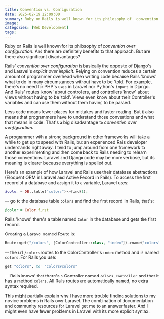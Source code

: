 ```yaml
---
title: Convention vs. Configuration
date: 2025-02-19 12:09:00
summary: Ruby on Rails is well known for its philosophy of _convention over configuration_. And there are definitely benefits to that approach. But are there also significant disadvantages?
image:
categories: [Web Development]
tags:
---
```


Ruby on Rails is well known for its philosophy of _convention over configuration_. And there are definitely benefits to that approach. But are there also significant disadvantages?

<!--more-->

Rails' _convention over configuration_ is basically the opposite of Django's and Laravel's _explicit over implicit_. Relying on convention reduces a certain amount of programmer overhead when writing code because Rails 'knows' what to do in many circumstances without have to be 'told'. For example, there's no need for PHP's `uses` in Laravel nor Python's `import` in Django. And Rails' routes 'know' about controllers, and controllers 'know' about views without having to be 'told'. Views even know about their Controller's variables and can use them without them having to be passed.

Less code means fewer places for mistakes and faster reading. But it also means that programmers have to understand those conventions and what that means in code. That's a big disadvantage to _convention over configuration_.

A programmer with a strong background in other frameworks will take a while to get up to speed with Rails, but an experienced Rails developer understands right away. I tend to jump around from one framework to another experimenting and then come back to Rails needing to relearn those conventions. Laravel and Django code may be more verbose, but its meaning is clearer because everything is spelled out.

Here's an example of how Laravel and Rails use their database abstractions (Eloquent ORM in Laravel and Active Record in Rails). To access the first record of a database and assign it to a variable, Laravel uses:

```php
$color = DB::table("colors")->find(1);
```

-- go to the database table `colors` and find the first record. In Rails, that's:

```ruby
@color = Color.first
```

Rails 'knows' there's a table named `Color` in the database and gets the first record.

Creating a Laravel named Route is:

```php
Route::get("/colors", [ColorController::class, "index"])->name("colors");
```

-- the url `/colors` routes to the ColorController's `index` method and is named `colors`. For Rails you use:

```ruby
get "colors", to: "colors#colors"
```

-- Rails knows' that there's a Controller named `colors_controller` and that it has a method `colors`. All Rails routes are automatically named, no extra syntax required.

This might partially explain why I have more trouble finding solutions to my novice problems in Rails over Laravel. The combination of documentation and community resources for Laravel get me to an answer faster. And I might even have fewer problems in Laravel with its more explicit syntax.
